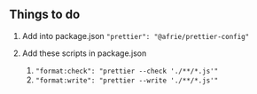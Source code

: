 ## Things to do

1. Add into package.json `"prettier": "@afrie/prettier-config"`


2. Add these scripts in package.json
   1. `"format:check": "prettier --check './**/*.js'"`
   2. `"format:write": "prettier --write './**/*.js'"` 
